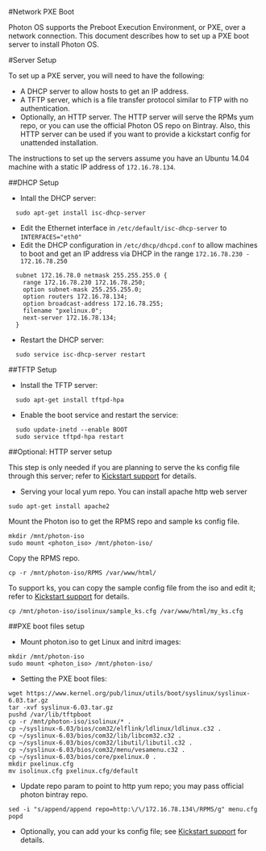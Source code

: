 #Network PXE Boot

Photon OS supports the Preboot Execution Environment, or PXE, over a network connection. This document describes how to set up a PXE boot server to install Photon OS.

#Server Setup

To set up a PXE server, you will need to have the following:

* A DHCP server to allow hosts to get an IP address.
* A TFTP server, which is a file transfer protocol similar to FTP with no authentication.
* Optionally, an HTTP server. The HTTP server will serve the RPMs yum repo, or you can use the official Photon OS repo on Bintray. Also, this HTTP server can be used if you want to provide a kickstart config for unattended installation.

The instructions to set up the servers assume you have an Ubuntu 14.04 machine with a static IP address of `172.16.78.134`.

##DHCP Setup
* Intall the DHCP server:
```
  sudo apt-get install isc-dhcp-server
```
* Edit the Ethernet interface in `/etc/default/isc-dhcp-server` to `INTERFACES="eth0"`
* Edit the DHCP configuration in `/etc/dhcp/dhcpd.conf` to allow machines to boot and get an IP address via DHCP in the range `172.16.78.230 - 172.16.78.250`
```
  subnet 172.16.78.0 netmask 255.255.255.0 {
    range 172.16.78.230 172.16.78.250;
    option subnet-mask 255.255.255.0;
    option routers 172.16.78.134;
    option broadcast-address 172.16.78.255;
    filename "pxelinux.0";
    next-server 172.16.78.134;
  }

```
* Restart the DHCP server: 
```
  sudo service isc-dhcp-server restart
```

##TFTP Setup
* Install the TFTP server:
```
  sudo apt-get install tftpd-hpa
```
* Enable the boot service and restart the service:
```
  sudo update-inetd --enable BOOT
  sudo service tftpd-hpa restart
```

##Optional: HTTP server setup

This step is only needed if you are planning to serve the ks config file through this server; refer to [Kickstart support](kickstart.md) for details.
* Serving your local yum repo.
You can install apache http web server
```
sudo apt-get install apache2
```
Mount the Photon iso to get the RPMS repo and sample ks config file.
```
mkdir /mnt/photon-iso
sudo mount <photon_iso> /mnt/photon-iso/
```
Copy the RPMS repo.
```
cp -r /mnt/photon-iso/RPMS /var/www/html/
```
To support ks, you can copy the sample config file from the iso and edit it; refer to [Kickstart support](kickstart.md) for details.
```
cp /mnt/photon-iso/isolinux/sample_ks.cfg /var/www/html/my_ks.cfg
```

##PXE boot files setup
* Mount photon.iso to get Linux and initrd images:
```
mkdir /mnt/photon-iso
sudo mount <photon_iso> /mnt/photon-iso/
```
* Setting the PXE boot files:
```
wget https://www.kernel.org/pub/linux/utils/boot/syslinux/syslinux-6.03.tar.gz
tar -xvf syslinux-6.03.tar.gz
pushd /var/lib/tftpboot
cp -r /mnt/photon-iso/isolinux/* .
cp ~/syslinux-6.03/bios/com32/elflink/ldlinux/ldlinux.c32 .
cp ~/syslinux-6.03/bios/com32/lib/libcom32.c32 .
cp ~/syslinux-6.03/bios/com32/libutil/libutil.c32 .
cp ~/syslinux-6.03/bios/com32/menu/vesamenu.c32 .
cp ~/syslinux-6.03/bios/core/pxelinux.0 .
mkdir pxelinux.cfg
mv isolinux.cfg pxelinux.cfg/default
```
* Update repo param to point to http yum repo; you may pass official photon bintray repo.
```
sed -i "s/append/append repo=http:\/\/172.16.78.134\/RPMS/g" menu.cfg
popd
```
* Optionally, you can add your ks config file; see [Kickstart support](kickstart.md) for details.

